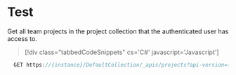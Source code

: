 # Test

Get all team projects in the project collection that the authenticated user has access to.

>[!div class="tabbedCodeSnippets" cs='C#' javascript='Javascript']
```cpp
  GET https://{instance}/DefaultCollection/_apis/projects?api-version={version}[&stateFilter{string}&$top={integer}&skip={integer}]
``` 
